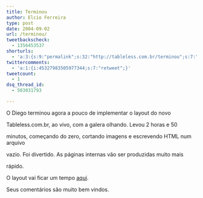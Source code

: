 ```yaml
---
title: Terminou
author: Elcio Ferreira
type: post
date: 2004-09-02
url: /terminou/
tweetbackscheck:
  - 1356453537
shorturls:
  - 'a:3:{s:9:"permalink";s:32:"http://tableless.com.br/terminou";s:7:"tinyurl";s:26:"http://tinyurl.com/3mtxt5l";s:4:"isgd";s:19:"http://is.gd/Sp9FAf";}'
twittercomments:
  - 'a:1:{i:45327983505977344;s:7:"retweet";}'
tweetcount:
  - 1
dsq_thread_id:
  - 503031793

---
```

O Diego terminou agora a pouco de implementar o layout do novo
              
Tableless.com.br, ao vivo, com a galera olhando. Levou 2 horas e 50
              
minutos, começando do zero, cortando imagens e escrevendo HTML num arquivo
              
vazio. Foi divertido. As páginas internas vão ser produzidas muito mais
              
rápido.
              
O layout vai ficar um tempo [aqui][1].
              
Seus comentários são muito bem vindos.

 [1]: http://tableless.com.br/aovivo/novosite.asp "Novo Tableless.com.br"